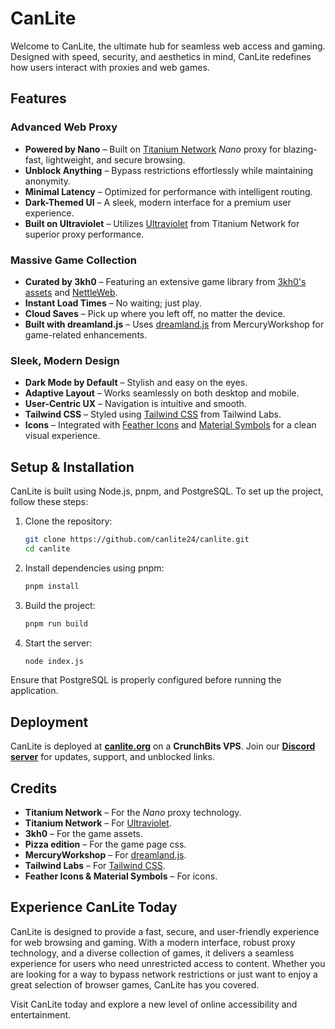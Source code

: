 # CanLite

Welcome to CanLite, the ultimate hub for seamless web access and gaming. Designed with speed, security, and aesthetics in mind, CanLite redefines how users interact with proxies and web games.

## Features

### Advanced Web Proxy
- **Powered by Nano** – Built on [Titanium Network](https://github.com/titaniumnetwork-dev/nano) *Nano* proxy for blazing-fast, lightweight, and secure browsing.
- **Unblock Anything** – Bypass restrictions effortlessly while maintaining anonymity.
- **Minimal Latency** – Optimized for performance with intelligent routing.
- **Dark-Themed UI** – A sleek, modern interface for a premium user experience.
- **Built on Ultraviolet** – Utilizes [Ultraviolet](https://github.com/titaniumnetwork-dev/Ultraviolet) from Titanium Network for superior proxy performance.

### Massive Game Collection
- **Curated by 3kh0** – Featuring an extensive game library from [3kh0's assets](https://gitlab.com/3kh0/3kh0-assets) and [NettleWeb](https://github.com/nettleweb/nettleweb).
- **Instant Load Times** – No waiting; just play.
- **Cloud Saves** – Pick up where you left off, no matter the device.
- **Built with dreamland.js** – Uses [dreamland.js](https://github.com/MercuryWorkshop/dreamland.js) from MercuryWorkshop for game-related enhancements.

### Sleek, Modern Design
- **Dark Mode by Default** – Stylish and easy on the eyes.
- **Adaptive Layout** – Works seamlessly on both desktop and mobile.
- **User-Centric UX** – Navigation is intuitive and smooth.
- **Tailwind CSS** – Styled using [Tailwind CSS](https://tailwindcss.com/) from Tailwind Labs.
- **Icons** – Integrated with [Feather Icons](https://feathericons.com/) and [Material Symbols](https://fonts.google.com/icons) for a clean visual experience.

## Setup & Installation

CanLite is built using Node.js, pnpm, and PostgreSQL. To set up the project, follow these steps:

1. Clone the repository:
   ```sh
   git clone https://github.com/canlite24/canlite.git
   cd canlite
   ```
2. Install dependencies using pnpm:
   ```sh
   pnpm install
   ```
3. Build the project:
   ```sh
   pnpm run build
   ```
4. Start the server:
   ```sh
   node index.js
   ```

Ensure that PostgreSQL is properly configured before running the application.

## Deployment
CanLite is deployed at **[canlite.org](https://canlite.org)** on a **CrunchBits VPS**. Join our **[Discord server](https://discord.gg/46gkEU5kpP)** for updates, support, and unblocked links.

## Credits
- **Titanium Network** – For the *Nano* proxy technology.
- **Titanium Network** – For [Ultraviolet](https://github.com/titaniumnetwork-dev/Ultraviolet).
- **3kh0** – For the game assets.
- **Pizza edition** – For the game page css.
- **MercuryWorkshop** – For [dreamland.js](https://github.com/MercuryWorkshop/dreamland.js).
- **Tailwind Labs** – For [Tailwind CSS](https://tailwindcss.com/).
- **Feather Icons & Material Symbols** – For icons.

## Experience CanLite Today
CanLite is designed to provide a fast, secure, and user-friendly experience for web browsing and gaming. With a modern interface, robust proxy technology, and a diverse collection of games, it delivers a seamless experience for users who need unrestricted access to content. Whether you are looking for a way to bypass network restrictions or just want to enjoy a great selection of browser games, CanLite has you covered.

Visit CanLite today and explore a new level of online accessibility and entertainment.
